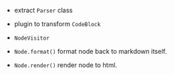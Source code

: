 - extract `Parser` class

- plugin to transform `CodeBlock`

- `NodeVisitor`

- `Node.format()` format node back to markdown itself.
- `Node.render()` render node to html.
